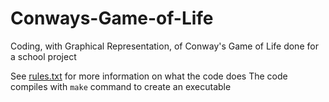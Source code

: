 # Conways-Game-of-Life
Coding, with Graphical Representation, of Conway's Game of Life done for a school project

See [rules.txt](rules.txt) for more information on what the code does
The code compiles with `make` command to create an executable
